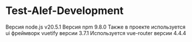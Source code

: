 # Test-Alef-Development
Версия node.js v20.5.1
Версия npm 9.8.0
Также в проекте используется ui фреймворк vuetify версии 3.7.1
Используется vue-router версии 4.4.4
